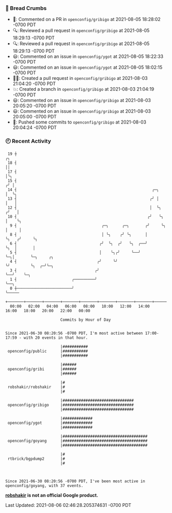 ### 🍞 Bread Crumbs

 * 💬: Commented on a PR in  `openconfig/gribigo` at 2021-08-05 18:28:02 -0700 PDT
 * 🔍: Reviewed a pull request in  `openconfig/gribigo` at 2021-08-05 18:29:13 -0700 PDT
 * 🔍: Reviewed a pull request in  `openconfig/gribigo` at 2021-08-05 18:29:13 -0700 PDT
 * 😃: Commented on an issue in `openconfig/ygot` at 2021-08-05 18:22:33 -0700 PDT
 * 😃: Commented on an issue in `openconfig/ygot` at 2021-08-05 18:02:15 -0700 PDT
 * ✍🏼: Created a pull request in `openconfig/gribigo` at 2021-08-03 21:04:20 -0700 PDT
 * 💥: Created a branch in `openconfig/gribigo` at 2021-08-03 21:04:19 -0700 PDT
 * 😃: Commented on an issue in `openconfig/gribigo` at 2021-08-03 20:05:20 -0700 PDT
 * 😃: Commented on an issue in `openconfig/gribigo` at 2021-08-03 20:05:00 -0700 PDT
 * 🚢: Pushed some commits to `openconfig/gribigo` at 2021-08-03 20:04:24 -0700 PDT

### 🕘 Recent Activity
```
 19 ┼                                                                        ╭╮
 18 ┤                                                                        ││
 17 ┤                                                                        │╰╮
 15 ┤                                                                       ╭╯ │
 14 ┤                                                           ╭─╮         │  ╰╮
 13 ┤                                                          ╭╯ │         │   │
 12 ┤                                                          │  ╰╮       ╭╯   │
 10 ┤                                                         ╭╯   ╰╮      │    ╰╮
  9 ┤                                     ╭─╮      ╭─╮       ╭╯     ╰╮     │     │
  8 ┤                                     │ ╰╮    ╭╯ ╰╮      │       ╰╮   ╭╯     ╰╮
  6 ┤                                    ╭╯  ╰╮  ╭╯   ╰╮  ╭──╯        ╰╮  │       │
  5 ┤                                    │    ╰╮╭╯     ╰──╯            ╰─╮│       ╰─╮     ╭╮
  4 ┤                                   ╭╯     ╰╯                        ╰╯         ╰╮  ╭─╯╰─╮
  3 ┤                                  ╭╯                                            ╰──╯    ╰─╮
  1 ┤                        ╭─────────╯                                                       ╰──╮
  0 ┼────────────────────────╯                                                                    ╰─────
    +───────+───────+───────+───────+───────+───────+───────+───────+───────+───────+───────+───────+────
  00:00   02:00   04:00   06:00   08:00   10:00   12:00   14:00   16:00   18:00   20:00   22:00   00:00   

						Commits by Hour of Day


Since 2021-06-30 08:20:56 -0700 PDT, I'm most active between 17:00-17:59 - with 20 events in that hour.

```



```
                        |###########
 openconfig/public      |###########
                        |###########

                        |######
 openconfig/gribi       |######
                        |######

                        |#
 robshakir/robshakir    |#
                        |#

                        |###############################
 openconfig/gribigo     |###############################
                        |###############################

                        |#############
 openconfig/ygot        |#############
                        |#############

                        |#####################################
 openconfig/goyang      |#####################################
                        |#####################################

                        |#
 rtbrick/bgpdump2       |#
                        |#



Since 2021-06-30 08:20:56 -0700 PDT, I've been most active in openconfig/goyang, with 37 events.

```
**[robshakir](mailto:robjs@google.com) is not an official Google product.**  


Last Updated: 2021-08-06 02:46:28.205374631 -0700 PDT
